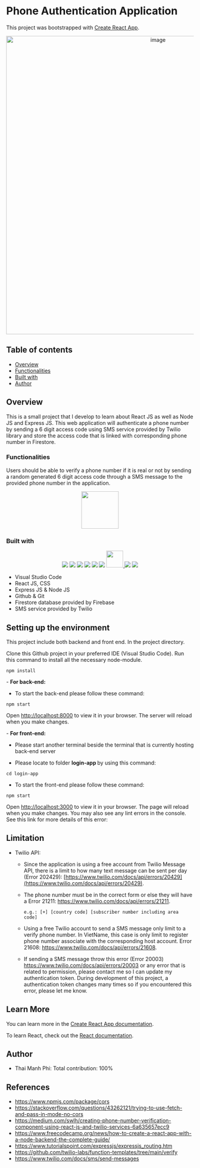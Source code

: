 # Phone Authentication Application
This project was bootstrapped with [Create React App](https://github.com/facebook/create-react-app).

<p align="center">
<img width="800" alt="image" src="https://user-images.githubusercontent.com/71892904/217709943-bb6ea448-0c8e-4257-938a-9b26644a5e26.png">
</p>

## Table of contents

- [Overview](#overview)
- [Functionalities](#Functionalities)
- [Built with](#built-with)
- [Author](#author)


## Overview

This is a small project that I develop to learn about React JS as well as Node JS and Express JS. This web application will authenticate a phone number by sending a 6 digit access code using SMS service provided by Twilio library and store the access code that is linked with corresponding phone number in Firestore.

### Functionalities

Users should be able to verify a phone number if it is real or not by sending a random generated 6 digit access code through a SMS message to the provided phone number in the application.
<p align="center">
  <img height="100" src="https://user-images.githubusercontent.com/71892904/217709120-86cc6509-4b5b-4ee6-b263-462aff5a7d8a.png" />
 </p>


### Built with

<p align="center">
  <img src="https://skillicons.dev/icons?i=js" />
  <img src="https://skillicons.dev/icons?i=css">
  <img src="https://skillicons.dev/icons?i=react">
  <img src="https://skillicons.dev/icons?i=express">
  <img src="https://skillicons.dev/icons?i=nodejs">
  <img src="https://skillicons.dev/icons?i=firebase">
  <a href="https://www.twilio.com/">
  <img height="45" src="https://user-images.githubusercontent.com/71892904/217313401-0975de41-16c9-49a6-ac4b-3eb4a9b2a855.png">
  </a>
  <img src="https://skillicons.dev/icons?i=postman">
  <img src="https://skillicons.dev/icons?i=vscode">
</p>

- Visual Studio Code
- React JS, CSS
- Express JS & Node JS
- Github & Git
- Firestore database provided by Firebase
- SMS service provided by Twilio

## Setting up the environment
This project include both backend and front end. In the project directory.

Clone this Github project in your preferred IDE (Visual Studio Code). Run this command to install all  the necessary node-module.

```
npm install
```

<p> - <b> For back-end: </b> </p>

- To start the back-end please follow these command:

```
npm start
```

Open [http://localhost:8000](http://localhost:8000) to view it in your browser. The server will reload when you make changes.

<p> - <b> For front-end: </b> </p>

- Please start another terminal beside the terminal that is currently hosting back-end server

- Please locate to folder <b> login-app </b> by using this command:

```
cd login-app
```

- To start the front-end please follow these command:

```
npm start
```
Open [http://localhost:3000](http://localhost:3000) to view it in your browser. The page will reload when you make changes. You may also see any lint errors in the console. See this link for more details of this error: 
## Limitation

- Twilio API: 
  - Since the application is using a free account from Twilio Message API, there is a limit to how many text message can be sent per day (Error 202429): [https://www.twilio.com/docs/api/errors/20429](https://www.twilio.com/docs/api/errors/20429).
  - The phone number must be in the correct form or else they will have a Error 21211: https://www.twilio.com/docs/api/errors/21211.
  
     ```e.g.: [+] [country code] [subscriber number including area code]```
  - Using a free Twilio account to send a SMS message only limit to a verify phone number. In VietName, this case is only limit to register phone number associate with the corresponding host account. Error 21608: https://www.twilio.com/docs/api/errors/21608.
  - If sending a SMS message throw this error (Error 20003) https://www.twilio.com/docs/api/errors/20003 or any error that is related to permission, please contact me so I can update my authentication token. During development of this project, a authentication token changes many times so if you encountered this error, please let me know.

## Learn More

You can learn more in the [Create React App documentation](https://facebook.github.io/create-react-app/docs/getting-started).

To learn React, check out the [React documentation](https://reactjs.org/).

## Author
- Thai Manh Phi: Total contribution: 100%

## References
- https://www.npmjs.com/package/cors
- https://stackoverflow.com/questions/43262121/trying-to-use-fetch-and-pass-in-mode-no-cors
- https://medium.com/swlh/creating-phone-number-verification-component-using-react-js-and-twilio-services-6a635657ecc9
- https://www.freecodecamp.org/news/how-to-create-a-react-app-with-a-node-backend-the-complete-guide/
- https://www.tutorialspoint.com/expressjs/expressjs_routing.htm
- https://github.com/twilio-labs/function-templates/tree/main/verify
- https://www.twilio.com/docs/sms/send-messages

